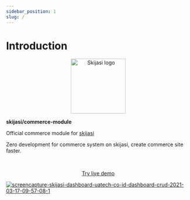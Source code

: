 ```yaml
---
sidebar_position: 1
slug: /
---
```


# Introduction

<p align="center">
  <a href="https://skijasi-docs.nadzorserveraweb.hr/">
    <img src="img/skijasi-commerce-logo.png" width="150px" alt="Skijasi logo" />  
  </a>
  <p><b>skijasi/commerce-module</b></p>
</p>

<p align="left">Official commerce module for <a href="https://github.com/nadzorservera-croatia/skijasi">skijasi</a></p>
<p align="left">Zero development for commerce system on skijasi, create commerce site faster.</p>
<br />

<p align="center">
  <p align="center"><a href="https://skijasi-demo.nadzorserveraweb.hr/commerce" target="_blank">Try live demo</a></p>
  <a href="https://skijasi-docs.nadzorserveraweb.hr/">
    <img src="https://i.ibb.co/mTdhq0T/Screen-Shot-2021-12-08-at-22-47-51.png" alt="screencapture-skijasi-dashboard-uatech-co-id-dashboard-crud-2021-03-17-09-57-08-1" />
  </a>
</p>
